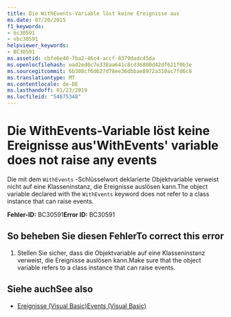 ```yaml
---
title: Die WithEvents-Variable löst keine Ereignisse aus
ms.date: 07/20/2015
f1_keywords:
- bc30591
- vbc30591
helpviewer_keywords:
- BC30591
ms.assetid: cbfe6e40-7ba2-46c4-accf-8379dadc45da
ms.openlocfilehash: ead2ed0c7e338aa641c8cd36800d42df621f0b3e
ms.sourcegitcommit: 6b308cf6d627d78ee36dbbae8972a310ac7fd6c8
ms.translationtype: MT
ms.contentlocale: de-DE
ms.lasthandoff: 01/23/2019
ms.locfileid: "54675348"
---
```

# <a name="withevents-variable-does-not-raise-any-events"></a><span data-ttu-id="6f003-102">Die WithEvents-Variable löst keine Ereignisse aus</span><span class="sxs-lookup"><span data-stu-id="6f003-102">'WithEvents' variable does not raise any events</span></span>
<span data-ttu-id="6f003-103">Die mit dem `WithEvents` -Schlüsselwort deklarierte Objektvariable verweist nicht auf eine Klasseninstanz, die Ereignisse auslösen kann.</span><span class="sxs-lookup"><span data-stu-id="6f003-103">The object variable declared with the `WithEvents` keyword does not refer to a class instance that can raise events.</span></span>  
  
 <span data-ttu-id="6f003-104">**Fehler-ID:** BC30591</span><span class="sxs-lookup"><span data-stu-id="6f003-104">**Error ID:** BC30591</span></span>  
  
## <a name="to-correct-this-error"></a><span data-ttu-id="6f003-105">So beheben Sie diesen Fehler</span><span class="sxs-lookup"><span data-stu-id="6f003-105">To correct this error</span></span>  
  
1.  <span data-ttu-id="6f003-106">Stellen Sie sicher, dass die Objektvariable auf eine Klasseninstanz verweist, die Ereignisse auslösen kann.</span><span class="sxs-lookup"><span data-stu-id="6f003-106">Make sure that the object variable refers to a class instance that can raise events.</span></span>  
  
## <a name="see-also"></a><span data-ttu-id="6f003-107">Siehe auch</span><span class="sxs-lookup"><span data-stu-id="6f003-107">See also</span></span>
- [<span data-ttu-id="6f003-108">Ereignisse (Visual Basic)</span><span class="sxs-lookup"><span data-stu-id="6f003-108">Events (Visual Basic)</span></span>](~/docs/visual-basic/programming-guide/language-features/events/index.md)

